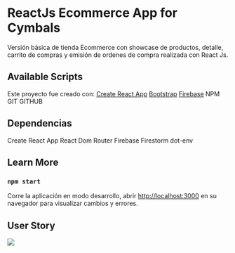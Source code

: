 # ReactJs Ecommerce App for Cymbals

Versión básica de tienda Ecommerce con showcase de productos, detalle, carrito de compras y emisión de ordenes de compra realizada con React Js.

## Available Scripts

Este proyecto fue creado con:
[Create React App](https://github.com/facebook/create-react-app)
[Bootstrap](https://getbootstrap.com/)
[Firebase](firebase.google.com)
NPM
GIT
GITHUB

## Dependencias

Create React App
React Dom Router
Firebase
Firestorm
dot-env

## Learn More

### `npm start`
Corre la aplicación en modo desarrollo, abrir [http://localhost:3000](http://localhost:3000) en su navegador para visualizar cambios y errores.

## User Story

![](https://github.com/santiagouberti/santiagouberti/blob/main/public/SU-MC-display.gif?raw=true)